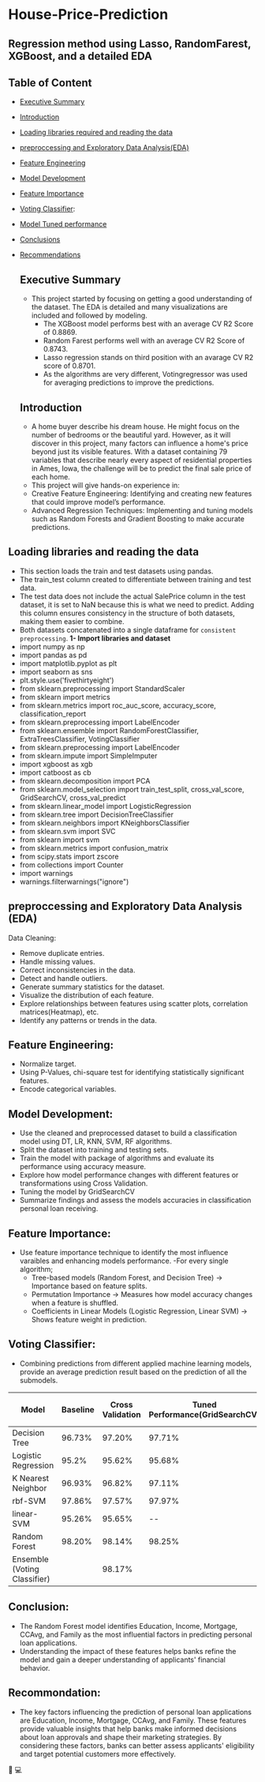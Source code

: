 # House-Price-Prediction
## Regression method using Lasso, RandomFarest, XGBoost, and a detailed EDA
## Table of Content

- [Executive Summary](#Executive-Summary)
- [Introduction](#Introduction)
- [Loading libraries required and reading the data](#Loading-libraries-and-reading-the-data)
- [preproccessing and Exploratory Data Analysis(EDA) ](#preproccessing-and-Exploratory-Data-Analysis-(EDA))
- [Feature Engineering](#Feature-Engineering)
- [Model Development](#Model-Development)
- [Feature Importance](#Feature-Importance)
- [Voting Classifier](#Voting-Classifier):
- [Model Tuned performance](#Model-Tuned-Performance)
- [Conclusions](#Conclusions)
- [Recommendations](#Recommendations)



  ## Executive Summary
  - This project started by focusing on getting a good understanding of the dataset. The EDA is detailed and many visualizations are included and followed by modeling. 
    * The XGBoost model performs best with an average CV R2 Score of 0.8869. 
    * Random Farest performs well with an average CV R2 Score of 0.8743. 
    * Lasso regression stands on third position with an avarage CV R2 score of 0.8701.
    * As the algorithms are very different, Votingregressor was used for averaging predictions to improve the predictions. 
 
  ## Introduction
  - A home buyer describe his dream house. He might focus on the number of bedrooms or the beautiful yard. However, as it will discover in this project, many factors can influence a home's price beyond just its visible features. With a dataset containing 79 variables that describe nearly every aspect of residential properties in Ames, Iowa, the challenge will be to predict the final sale price of each home.
  - This project will give hands-on experience in:
  - Creative Feature Engineering: Identifying and creating new features that could improve model’s performance.
  - Advanced Regression Techniques: Implementing and tuning models such as Random Forests and Gradient Boosting to make accurate predictions.

## Loading libraries and reading the data
- This section loads the train and test datasets using pandas.  
- The train_test column created to differentiate between training and test data.
- The test data does not include the actual SalePrice column in the test dataset, it is set to NaN because this is what we need to predict. Adding this column ensures consistency in the structure of both datasets, making them easier to combine.  
- Both datasets concatenated into a single dataframe for `consistent preprocessing`.
**1- Import libraries and dataset**
- import numpy as np
- import pandas as pd
- import matplotlib.pyplot as plt
- import seaborn as sns
- plt.style.use('fivethirtyeight')
- from sklearn.preprocessing import StandardScaler
- from sklearn import metrics
- from sklearn.metrics import roc_auc_score, accuracy_score, classification_report
- from sklearn.preprocessing import LabelEncoder
- from sklearn.ensemble import RandomForestClassifier, ExtraTreesClassifier, VotingClassifier
- from sklearn.preprocessing import LabelEncoder
- from sklearn.impute import SimpleImputer
- import xgboost as xgb
- import catboost as cb
- from sklearn.decomposition import PCA
- from sklearn.model_selection import train_test_split, cross_val_score, GridSearchCV, cross_val_predict
- from sklearn.linear_model import LogisticRegression
- from sklearn.tree import DecisionTreeClassifier
- from sklearn.neighbors import KNeighborsClassifier
- from sklearn.svm import SVC
- from sklearn import svm
- from sklearn.metrics import confusion_matrix
- from scipy.stats import zscore
- from collections import Counter
- import warnings
- warnings.filterwarnings("ignore")

## preproccessing and Exploratory Data Analysis (EDA)
Data Cleaning:
- Remove duplicate entries.
- Handle missing values.
- Correct inconsistencies in the data.
- Detect and handle outliers.
- Generate summary statistics for the dataset.
- Visualize the distribution of each feature.
- Explore relationships between features using scatter plots, correlation matrices(Heatmap), etc.
- Identify any patterns or trends in the data.

## Feature Engineering:
- Normalize target.
- Using P-Values, chi-square test for identifying statistically significant features. 
- Encode categorical variables.

## Model Development:
- Use the cleaned and preprocessed dataset to build a classification model using DT, LR, KNN, SVM, RF algorithms.
- Split the dataset into training and testing sets.
- Train the model with package of algorithms and evaluate its performance using accuracy measure.
- Explore how model performance changes with different features or transformations using Cross Validation.
- Tuning the model by GridSearchCV
- Summarize findings and assess the models accuracies in classification personal loan receiving.
## Feature Importance:
- Use feature importance technique to identify the most influence varaibles and enhancing models performance.
-For every single algorithm;
   - Tree-based models (Random Forest, and Decision Tree) → Importance based on feature splits.
   - Permutation Importance → Measures how model accuracy changes when a feature is shuffled.
   - Coefficients in Linear Models (Logistic Regression, Linear SVM) → Shows feature weight in prediction.

## Voting Classifier:
 - Combining predictions from different applied machine learning models, provide an average prediction result based on the prediction of all the submodels. 

|Model |Baseline|Cross Validation|Tuned Performance(GridSearchCV)|Voting Classifier(Ensemble Methode)|
|------|--------|----------------|------------------------------ |-----------------------------------|
|Decision Tree| 96.73%|97.20% |97.71% ||
|Logistic Regression| 95.2%|95.62% |95.68% ||
|K Nearest Neighbor| 96.93%|96.82%| 97.11%||
|rbf-SVM| 97.86%|97.57% |97.97% ||
|linear-SVM|95.26%| 95.65%  | --||
|Random Forest| 98.20%|98.14%   |98.25% ||
|Ensemble (Voting Classifier) ||98.17%||                                       97.93% |

## Conclusion:
- The Random Forest model identifies Education, Income, Mortgage, CCAvg, and Family as the most influential factors in predicting personal loan applications.
- Understanding the impact of these features helps banks refine the model and gain a deeper understanding of applicants' financial behavior.

## Recommondation:
- The key factors influencing the prediction of personal loan applications are Education, Income, Mortgage, CCAvg, and Family. These features provide valuable insights that help banks make informed decisions about loan approvals and shape their marketing strategies. By considering these factors, banks can better assess applicants' eligibility and target potential customers more effectively. 

 🙂 💻
     

